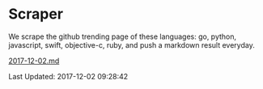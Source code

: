 # Scraper

We scrape the github trending page of these languages: go, python, javascript, swift, objective-c, ruby, and push a markdown result everyday.

[2017-12-02.md](https://github.com/henson/Scraper/blob/master/2017-12-02.md)

Last Updated: 2017-12-02 09:28:42